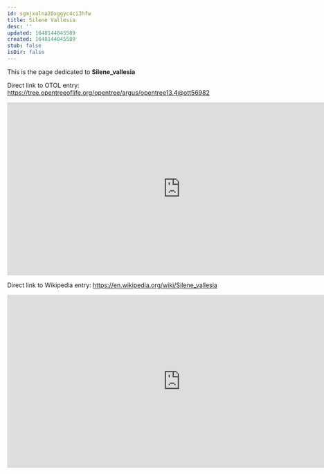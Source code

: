 ```yaml
---
id: sgmjxalna20xggyc4ci3hfw
title: Silene Vallesia
desc: ''
updated: 1648144045589
created: 1648144045589
stub: false
isDir: false
---
```

This is the page dedicated to **Silene_vallesia**


Direct link to OTOL entry: https://tree.opentreeoflife.org/opentree/argus/opentree13.4@ott56982



<html>
    <body>
    <iframe src="https://tree.opentreeoflife.org/opentree/argus/opentree13.4@ott56982"
    width="800" height="400" frameborder="0" allowfullscreen> </iframe>
    </body>
</html>
    


Direct link to Wikipedia entry: https://en.wikipedia.org/wiki/Silene_vallesia



<html>
    <body>
    <iframe src="https://en.wikipedia.org/wiki/Silene_vallesia"
    width="800" height="400" frameborder="0" allowfullscreen> </iframe>
    </body>
</html>
    

